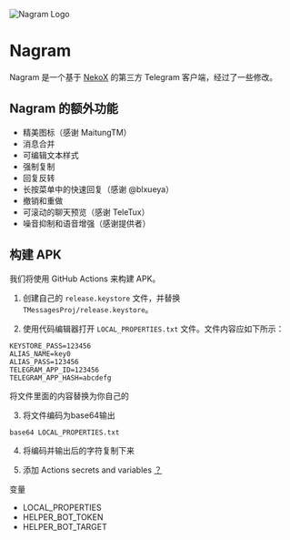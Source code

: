 ![Nagram Logo](https://github.com/user-attachments/assets/a588bef5-76c4-4536-b1b6-291f52ddce4b)

# Nagram

Nagram 是一个基于 [NekoX](https://github.com/NekoX-Dev/NekoX) 的第三方 Telegram 客户端，经过了一些修改。

## Nagram 的额外功能

- 精美图标（感谢 MaitungTM）
- 消息合并
- 可编辑文本样式
- 强制复制
- 回复反转
- 长按菜单中的快速回复（感谢 @blxueya）
- 撤销和重做
- 可滚动的聊天预览（感谢 TeleTux）
- 噪音抑制和语音增强（感谢提供者）

## 构建 APK

我们将使用 GitHub Actions 来构建 APK。

1. 创建自己的 `release.keystore` 文件，并替换 `TMessagesProj/release.keystore`。
   
2. 使用代码编辑器打开 `LOCAL_PROPERTIES.txt` 文件。文件内容应如下所示：
```
KEYSTORE_PASS=123456
ALIAS_NAME=key0
ALIAS_PASS=123456
TELEGRAM_APP_ID=123456
TELEGRAM_APP_HASH=abcdefg
```
将文件里面的内容替换为你自己的

3. 将文件编码为base64输出
```
base64 LOCAL_PROPERTIES.txt
```

4. 将编码并输出后的字符复制下来

5. 添加 Actions secrets and variables [？](https://docs.github.com/zh/actions/security-for-github-actions/security-guides/using-secrets-in-github-actions)

变量
- LOCAL_PROPERTIES
- HELPER_BOT_TOKEN
- HELPER_BOT_TARGET